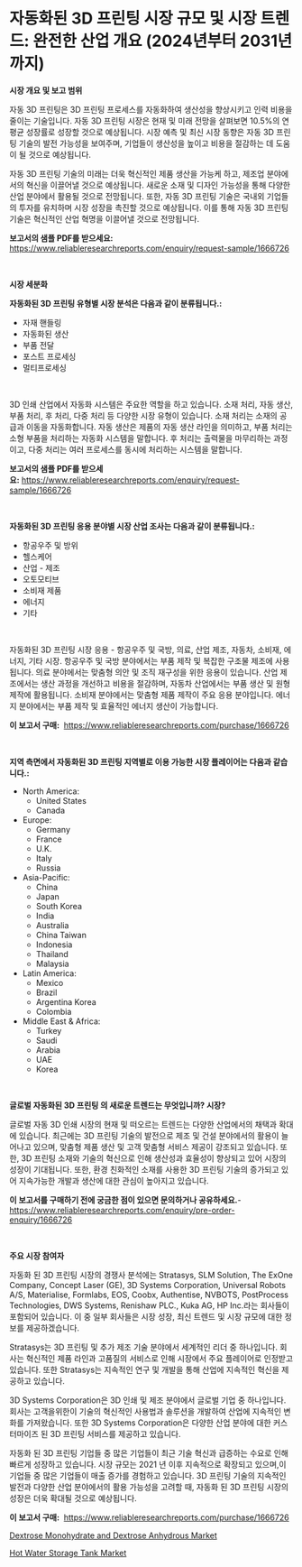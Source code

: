 <p><h1>자동화된 3D 프린팅 시장 규모 및 시장 트렌드: 완전한 산업 개요 (2024년부터 2031년까지)</h1></p><p><strong>시장 개요 및 보고 범위</strong></p>
<p><p>자동 3D 프린팅은 3D 프린팅 프로세스를 자동화하여 생산성을 향상시키고 인력 비용을 줄이는 기술입니다. 자동 3D 프린팅 시장은 현재 및 미래 전망을 살펴보면 10.5%의 연평균 성장률로 성장할 것으로 예상됩니다. 시장 예측 및 최신 시장 동향은 자동 3D 프린팅 기술의 발전 가능성을 보여주며, 기업들이 생산성을 높이고 비용을 절감하는 데 도움이 될 것으로 예상됩니다. </p><p>자동 3D 프린팅 기술의 미래는 더욱 혁신적인 제품 생산을 가능케 하고, 제조업 분야에서의 혁신을 이끌어낼 것으로 예상됩니다. 새로운 소재 및 디자인 가능성을 통해 다양한 산업 분야에서 활용될 것으로 전망됩니다. 또한, 자동 3D 프린팅 기술은 국내외 기업들의 투자를 유치하며 시장 성장을 촉진할 것으로 예상됩니다. 이를 통해 자동 3D 프린팅 기술은 혁신적인 산업 혁명을 이끌어낼 것으로 전망됩니다.</p></p>
<p><strong>보고서의 샘플 PDF를 받으세요:</strong> <a href="https://www.reliableresearchreports.com/enquiry/request-sample/1666726">https://www.reliableresearchreports.com/enquiry/request-sample/1666726</a></p>
<p>&nbsp;</p>
<p><strong>시장 세분화</strong></p>
<p><strong>자동화된 3D 프린팅 유형별 시장 분석은 다음과 같이 분류됩니다.:</strong></p>
<p><ul><li>자재 핸들링</li><li>자동화된 생산</li><li>부품 전달</li><li>포스트 프로세싱</li><li>멀티프로세싱</li></ul></p>
<p>&nbsp;</p>
<p><p>3D  인쇄 산업에서 자동화 시스템은 주요한 역할을 하고 있습니다. 소재 처리, 자동 생산, 부품 처리, 후 처리, 다중 처리 등 다양한 시장 유형이 있습니다. 소재 처리는 소재의 공급과 이동을 자동화합니다. 자동 생산은 제품의 자동 생산 라인을 의미하고, 부품 처리는 소형 부품을 처리하는 자동화 시스템을 말합니다. 후 처리는 출력물을 마무리하는 과정이고, 다중 처리는 여러 프로세스를 동시에 처리하는 시스템을 말합니다.</p></p>
<p><strong>보고서의 샘플 PDF를 받으세요:</strong>&nbsp;<a href="https://www.reliableresearchreports.com/enquiry/request-sample/1666726">https://www.reliableresearchreports.com/enquiry/request-sample/1666726</a></p>
<p>&nbsp;</p>
<p><strong> 자동화된 3D 프린팅 응용 분야별 시장 산업 조사는 다음과 같이 분류됩니다.:</strong></p>
<p><ul><li>항공우주 및 방위</li><li>헬스케어</li><li>산업 - 제조</li><li>오토모티브</li><li>소비재 제품</li><li>에너지</li><li>기타</li></ul></p>
<p>&nbsp;</p>
<p><p>자동화된 3D 프린팅 시장 응용 - 항공우주 및 국방, 의료, 산업 제조, 자동차, 소비재, 에너지, 기타 시장. 항공우주 및 국방 분야에서는 부품 제작 및 복잡한 구조물 제조에 사용됩니다. 의료 분야에서는 맞춤형 의안 및 조직 재구성을 위한 응용이 있습니다. 산업 제조에서는 생산 과정을 개선하고 비용을 절감하며, 자동차 산업에서는 부품 생산 및 원형 제작에 활용됩니다. 소비재 분야에서는 맞춤형 제품 제작이 주요 응용 분야입니다. 에너지 분야에서는 부품 제작 및 효율적인 에너지 생산이 가능합니다.</p></p>
<p><strong>이 보고서 구매:</strong>&nbsp; <a href="https://www.reliableresearchreports.com/purchase/1666726">https://www.reliableresearchreports.com/purchase/1666726</a></p>
<p>&nbsp;</p>
<p><strong>지역 측면에서 자동화된 3D 프린팅 지역별로 이용 가능한 시장 플레이어는 다음과 같습니다.:</strong></p>
<p><ul>
    <li>
        North America:
        <ul>
            <li>United States</li>
            <li>Canada</li>
        </ul>
    </li>
    <li>
        Europe:
        <ul>
            <li>Germany</li>
            <li>France</li>
            <li>U.K.</li>
            <li>Italy</li>
            <li>Russia</li>
        </ul>
    </li>
    <li>
        Asia-Pacific:
        <ul>
            <li>China</li>
            <li>Japan</li>
            <li>South Korea</li>
            <li>India</li>
            <li>Australia</li>
            <li>China Taiwan</li>
            <li>Indonesia</li>
            <li>Thailand</li>
            <li>Malaysia</li>
        </ul>
    </li>
    <li>
        Latin America:
        <ul>
            <li>Mexico</li>
            <li>Brazil</li>
            <li>Argentina Korea</li>
            <li>Colombia</li>
        </ul>
    </li>
    <li>
        Middle East & Africa:
        <ul>
            <li>Turkey</li>
            <li>Saudi</li>
            <li>Arabia</li>
            <li>UAE</li>
            <li>Korea</li>
        </ul>
    </li>
    </ul></p>
<p>&nbsp;</p>
<p><strong>글로벌 자동화된 3D 프린팅 의 새로운 트렌드는 무엇입니까? 시장?</strong></p>
<p><p>글로벌 자동 3D 인쇄 시장의 현재 및 떠오르는 트렌드는 다양한 산업에서의 채택과 확대에 있습니다. 최근에는 3D 프린팅 기술의 발전으로 제조 및 건설 분야에서의 활용이 늘어나고 있으며, 맞춤형 제품 생산 및 고객 맞춤형 서비스 제공이 강조되고 있습니다. 또한, 3D 프린팅 소재와 기술의 혁신으로 인해 생산성과 효율성이 향상되고 있어 시장의 성장이 기대됩니다. 또한, 환경 친화적인 소재를 사용한 3D 프린팅 기술의 증가되고 있어 지속가능한 개발과 생산에 대한 관심이 높아지고 있습니다.</p></p>
<p><strong>이 보고서를 구매하기 전에 궁금한 점이 있으면 문의하거나 공유하세요.</strong>- <a href="https://www.reliableresearchreports.com/enquiry/pre-order-enquiry/1666726">https://www.reliableresearchreports.com/enquiry/pre-order-enquiry/1666726</a></p>
<p>&nbsp;</p>
<p><strong>주요 시장 참여자</strong></p>
<p><p>자동화 된 3D 프린팅 시장의 경쟁사 분석에는 Stratasys, SLM Solution, The ExOne Company, Concept Laser (GE), 3D Systems Corporation, Universal Robots A/S, Materialise, Formlabs, EOS, Coobx, Authentise, NVBOTS, PostProcess Technologies, DWS Systems, Renishaw PLC., Kuka AG, HP Inc.라는 회사들이 포함되어 있습니다. 이 중 일부 회사들은 시장 성장, 최신 트렌드 및 시장 규모에 대한 정보를 제공하겠습니다.</p><p>Stratasys는 3D 프린팅 및 추가 제조 기술 분야에서 세계적인 리더 중 하나입니다. 회사는 혁신적인 제품 라인과 고품질의 서비스로 인해 시장에서 주요 플레이어로 인정받고 있습니다. 또한 Stratasys는 지속적인 연구 및 개발을 통해 산업에 지속적인 혁신을 제공하고 있습니다.</p><p>3D Systems Corporation은 3D 인쇄 및 제조 분야에서 글로벌 기업 중 하나입니다. 회사는 고객을위한이 기술의 혁신적인 사용법과 솔루션을 개발하여 산업에 지속적인 변화를 가져왔습니다. 또한 3D Systems Corporation은 다양한 산업 분야에 대한 커스터마이즈 된 3D 프린팅 서비스를 제공하고 있습니다.</p><p>자동화 된 3D 프린팅 기업들 중 많은 기업들이 최근 기술 혁신과 급증하는 수요로 인해 빠르게 성장하고 있습니다. 시장 규모는 2021 년 이후 지속적으로 확장되고 있으며,이 기업들 중 많은 기업들이 매출 증가를 경험하고 있습니다. 3D 프린팅 기술의 지속적인 발전과 다양한 산업 분야에서의 활용 가능성을 고려할 때, 자동화 된 3D 프린팅 시장의 성장은 더욱 확대될 것으로 예상됩니다.</p></p>
<p><strong>이 보고서 구매:</strong>&nbsp;&nbsp;<a href="https://www.reliableresearchreports.com/purchase/1666726">https://www.reliableresearchreports.com/purchase/1666726</a></p>
<p><p><a href="https://bubble-tree-ea4.notion.site/Dextrose-Monohydrate-and-Dextrose-Anhydrous-Market-Analysis-and-Market-Size-Global-Industry-Overvie-9d861a0925034574bf149a1b8dcd316a">Dextrose Monohydrate and Dextrose Anhydrous Market</a></p><p><a href="https://view.publitas.com/reportprime-1/hot-water-storage-tank-market-size-and-growth-market-segmentation-regional-and-country-breakdowns-and-market-trends-for-period-from-2024-2031/">Hot Water Storage Tank Market</a></p></p>

